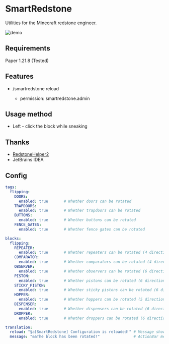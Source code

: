 # SmartRedstone
Utilities for the Minecraft redstone engineer.  

![demo](https://github.com/ZephyrBD/SmartRedstone/blob/master/demo/demo1.gif)

## Requirements
Paper 1.21.8 (Tested)

## Features
 - /smartredstone reload

   - permission: smartredstone.admin

## Usage method

- Left - click the block while sneaking

## Thanks

- [RedstoneHelper2](https://github.com/Ac1drainn/RedstoneHelper2)
- JetBrains IDEA

## Config

```yaml
tags:
  flipping:
    DOORS:
      enabled: true       # Whether doors can be rotated
    TRAPDOORS:
      enabled: true       # Whether trapdoors can be rotated
    BUTTONS:
      enabled: true       # Whether buttons can be rotated
    FENCE_GATES:
      enabled: true       # Whether fence gates can be rotated

blocks:
  flipping:
    REPEATER:
      enabled: true       # Whether repeaters can be rotated (4 directions)
    COMPARATOR:
      enabled: true       # Whether comparators can be rotated (4 directions)
    OBSERVER:
      enabled: true       # Whether observers can be rotated (6 directions)
    PISTON:
      enabled: true       # Whether pistons can be rotated (6 directions)
    STICKY_PISTON:
      enabled: true       # Whether sticky pistons can be rotated (6 directions)
    HOPPER:
      enabled: true       # Whether hoppers can be rotated (5 directions)
    DISPENSER:
      enabled: true       # Whether dispensers can be rotated (6 directions)
    DROPPER:
      enabled: true       # Whether droppers can be rotated (6 directions)

translation:
  reload: "§a[SmartRedstone] Configuration is reloaded!" # Message shown when using /smartredstone reload
  message: "&aThe block has been rotated!"               # ActionBar message when a block is rotated
```

